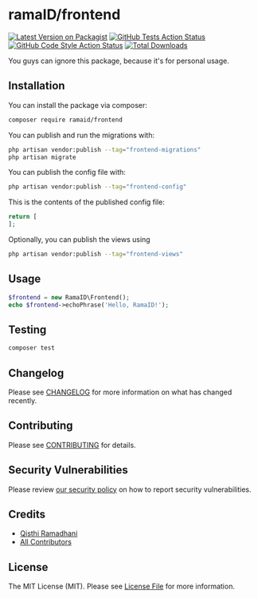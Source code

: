 # ramaID/frontend

[![Latest Version on Packagist](https://img.shields.io/packagist/v/ramaid/frontend.svg?style=flat-square)](https://packagist.org/packages/ramaid/frontend)
[![GitHub Tests Action Status](https://img.shields.io/github/workflow/status/ramaid/frontend/run-tests?label=tests)](https://github.com/ramaid/frontend/actions?query=workflow%3Arun-tests+branch%3Amain)
[![GitHub Code Style Action Status](https://img.shields.io/github/workflow/status/ramaid/frontend/Check%20&%20fix%20styling?label=code%20style)](https://github.com/ramaid/frontend/actions?query=workflow%3A"Check+%26+fix+styling"+branch%3Amain)
[![Total Downloads](https://img.shields.io/packagist/dt/ramaid/frontend.svg?style=flat-square)](https://packagist.org/packages/ramaid/frontend)

You guys can ignore this package, because it's for personal usage.

## Installation

You can install the package via composer:

```bash
composer require ramaid/frontend
```

You can publish and run the migrations with:

```bash
php artisan vendor:publish --tag="frontend-migrations"
php artisan migrate
```

You can publish the config file with:

```bash
php artisan vendor:publish --tag="frontend-config"
```

This is the contents of the published config file:

```php
return [
];
```

Optionally, you can publish the views using

```bash
php artisan vendor:publish --tag="frontend-views"
```

## Usage

```php
$frontend = new RamaID\Frontend();
echo $frontend->echoPhrase('Hello, RamaID!');
```

## Testing

```bash
composer test
```

## Changelog

Please see [CHANGELOG](CHANGELOG.md) for more information on what has changed recently.

## Contributing

Please see [CONTRIBUTING](https://github.com/spatie/.github/blob/main/CONTRIBUTING.md) for details.

## Security Vulnerabilities

Please review [our security policy](../../security/policy) on how to report security vulnerabilities.

## Credits

- [Qisthi Ramadhani](https://github.com/ramaID)
- [All Contributors](../../contributors)

## License

The MIT License (MIT). Please see [License File](LICENSE.md) for more information.
